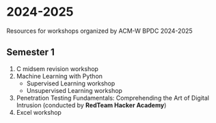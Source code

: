 # 2024-2025
Resources for workshops organized by ACM-W BPDC 2024-2025

## Semester 1
1. C midsem revision workshop
2. Machine Learning with Python
   * Supervised Learning workshop
   * Unsupervised Learning workshop
3. Penetration Testing Fundamentals: Comprehending the Art of Digital Intrusion (conducted by **RedTeam Hacker Academy**)
4. Excel workshop
